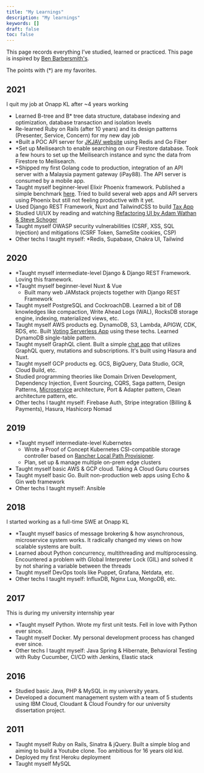 ```yaml
---
title: "My Learnings"
description: "My learnings"
keywords: []
draft: false
toc: false
---
```


This page records everything I’ve studied, learned or practiced. This page is inspired by [Ben Barbersmith's](https://www.barbersmith.com/notes/self-education/).

The points with (\*) are my favorites.

## 2021

I quit my job at Onapp KL after ~4 years working

- Learned B-tree and B\* tree data structure, database indexing and optimization, database transaction and isolation levels
- Re-learned Ruby on Rails (after 10 years) and its design patterns (Presenter, Service, Concern) for my new day job
- \*Built a POC API server for [JKJAV website](/blog/how-i-would-built-malaysia-az-site/) using Redis and Go Fiber
- \*Set up Meilisearch to enable searching on our Firestore database. Took a few hours to set up the Meilisearch instance and sync the data from Firestore to Meilisearch.
- \*Shipped my first Golang code to production, integration of an API server with a Malaysia payment gateway (iPay88). The API server is consumed by a mobile app.
- Taught myself beginner-level Elixir Phoenix framework. Published a simple benchmark [here](https://github.com/sdil/benchmark-frameworks). Tried to build several web apps and API servers using Phoenix but still not feeling productive with it yet.
- Used Django REST Framework, Nuxt and TailwindCSS to build [Tax App](/projects/#tax-app---feb-2021)
- Studied UI/UX by reading and watching [Refactoring UI by Adam Wathan & Steve Schoger](https://refactoringui.com/)
- Taught myself OWASP security vulnerabilities (CSRF, XSS, SQL Injection) and mitigations (CSRF Token, SameSite cookies, CSP)
- Other techs I taught myself: \*Redis, Supabase, Chakra UI, Tailwind

## 2020

- \*Taught myself intermediate-level Django & Django REST Framework. Loving this framework.
- \*Taught myself beginner-level Nuxt & Vue
  - Built many web JAMstack projects together with Django REST Framework
- Taught myself PostgreSQL and CockroachDB. Learned a bit of DB knowledges like compaction, Write Ahead Logs (WAL), RocksDB storage engine, indexing, materialized views, etc.
- Taught myself AWS products eg. DynamoDB, S3, Lambda, APIGW, CDK, RDS, etc. Built [Voting Serverless App](/projects/#voting-serverless---aug-2020) using these techs. Learned DynamoDB single-table pattern.
- Taught myself GraphQL client. Built a simple [chat app](/projects/#chat-app---oct-2020) that utilizes GraphQL query, mutations and subscriptions. It's built using Hasura and Nuxt.
- Taught myself GCP products eg. GCS, BigQuery, Data Studio, GCR, Cloud Build, etc.
- Studied programming theories like Domain Driven Development, Dependency Injection, Event Sourcing, CQRS, Saga pattern, Design Patterns, [Microservice](https://microservices.io/) architecture, Port & Adapter pattern, Clean architecture pattern, etc.
- Other techs I taught myself: Firebase Auth, Stripe integration (Billing & Payments), Hasura, Hashicorp Nomad

## 2019

- \*Taught myself intermediate-level Kubernetes
  - Wrote a Proof of Concept Kubernetes CSI-compatible storage controller based on [Rancher Local Path Provisioner](/blog/rancher-local-path-provisioner/).
  - Plan, set up & manage multiple on-prem edge clusters
- Taught myself basic AWS & GCP cloud. Taking A Cloud Guru courses
- Taught myself basic Go. Built non-production web apps using Echo & Gin web framework
- Other techs I taught myself: Ansible

## 2018

I started working as a full-time SWE at Onapp KL

- \*Taught myself basics of message brokering & how asynchronous, microservice system works. It radically changed my views on how scalable systems are built.
- Learned about Python concurrency, multithreading and multiprocessing. Encountered a problem with Global Interpreter Lock (GIL) and solved it by not sharing a variable between the threads
- Taught myself DevOps tools like Puppet, Grafana, Netdata, etc.
- Other techs I taught myself: InfluxDB, Nginx Lua, MongoDB, etc.

## 2017

This is during my university internship year

- \*Taught myself Python. Wrote my first unit tests. Fell in love with Python ever since.
- Taught myself Docker. My personal development process has changed ever since.
- Other techs I taught myself: Java Spring & Hibernate, Behavioral Testing with Ruby Cucumber, CI/CD with Jenkins, Elastic stack

## 2016

- Studied basic Java, PHP & MySQL in my university years.
- Developed a document management system with a team of 5 students using IBM Cloud, Cloudant & Cloud Foundry for our university dissertation project.

## 2011

- Taught myself Ruby on Rails, Sinatra & jQuery. Built a simple blog and aiming to build a Youtube clone. Too ambitious for 16 years old kid.
- Deployed my first Heroku deployment
- Taught myself MySQL

